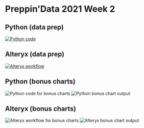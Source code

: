 # Preppin'Data 2021 Week 2

## Python (data prep)
<a href="https://github.com/kelly-gilbert/preppin-data-challenge/blob/master/preppin-data-2021-01/preppin-data-2021-01.py">
<img src='https://github.com/kelly-gilbert/preppin-data-challenge/blob/master/preppin-data-2021-01/img-main-code-2021-01.PNG?raw=true' alt="Python code">
</a>
   
   
## Alteryx (data prep)
<a href="https://github.com/kelly-gilbert/preppin-data-challenge/blob/master/preppin-data-2021-01/preppin-data-2021-01.yxmd">
<img src='https://github.com/kelly-gilbert/preppin-data-challenge/blob/master/preppin-data-2021-01/img-workflow-2021-01.PNG?raw=true' alt="Alteryx workflow">
</a>
  
  
## Python (bonus charts)
<img src='https://github.com/kelly-gilbert/preppin-data-challenge/blob/master/preppin-data-2021-01/img-bonus-code-2021-01.png?raw=true' alt="Python code for bonus charts">
  
  
<img src='https://github.com/kelly-gilbert/preppin-data-challenge/blob/master/preppin-data-2021-01/img-chart-output-python-2021-01.png?raw=true' alt="Python bonus chart output">
  
  
## Alteryx (bonus charts)
<img src='https://github.com/kelly-gilbert/preppin-data-challenge/blob/master/preppin-data-2021-01/img-workflow-bonus-2021-01.PNG?raw=true' alt="Alteryx workflow for bonus charts">
  
  
<img src='https://github.com/kelly-gilbert/preppin-data-challenge/blob/master/preppin-data-2021-01/img-chart-output-alteryx-2021-01.png?raw=true' alt="Alteryx bonus chart output">
